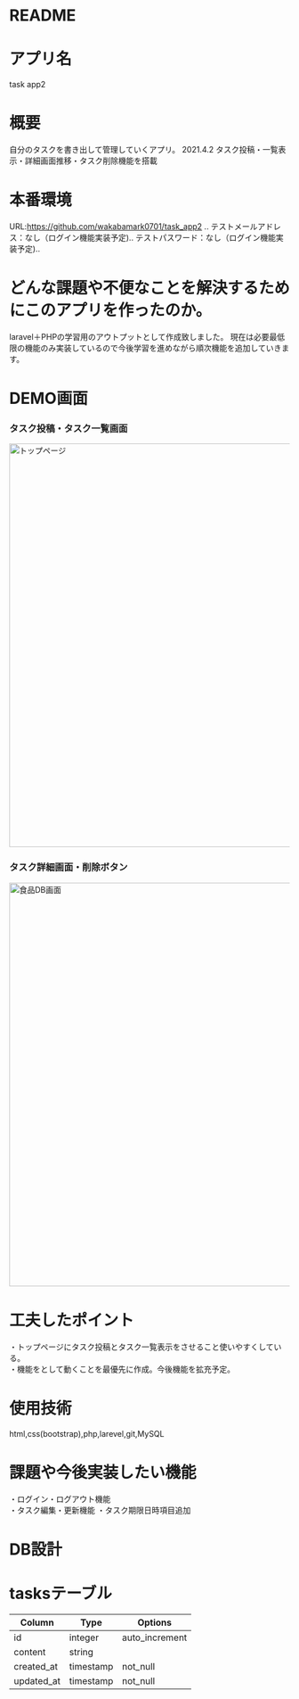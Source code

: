 # README

# アプリ名
task app2

# 概要
自分のタスクを書き出して管理していくアプリ。
2021.4.2 タスク投稿・一覧表示・詳細画面推移・タスク削除機能を搭載

# 本番環境
URL:https://github.com/wakabamark0701/task_app2 ..
テストメールアドレス：なし（ログイン機能実装予定)..
テストパスワード：なし（ログイン機能実装予定)..

# どんな課題や不便なことを解決するためにこのアプリを作ったのか。
laravel＋PHPの学習用のアウトプットとして作成致しました。
現在は必要最低限の機能のみ実装しているので今後学習を進めながら順次機能を追加していきます。



# DEMO画面
### タスク投稿・タスク一覧画面
<img width="724" alt="トップページ" src="https://user-images.githubusercontent.com/67129169/113373125-27b51d80-93a5-11eb-90f2-88a1f6304bd5.png">

### タスク詳細画面・削除ボタン
<img width="724" alt="食品DB画面" src="https://user-images.githubusercontent.com/67129169/113373986-ffc6b980-93a6-11eb-93a8-c51e6da20548.png">




# 工夫したポイント
・トップページにタスク投稿とタスク一覧表示をさせること使いやすくしている。  
・機能をとして動くことを最優先に作成。今後機能を拡充予定。  



# 使用技術
html,css(bootstrap),php,larevel,git,MySQL  

# 課題や今後実装したい機能
・ログイン・ログアウト機能  
・タスク編集・更新機能
・タスク期限日時項目追加  

# DB設計
# tasksテーブル
|Column|Type|Options|
|------|----|-------|
|id|integer|auto_increment|
|content|string|
|created_at|timestamp|not_null|
|updated_at|timestamp|not_null|

